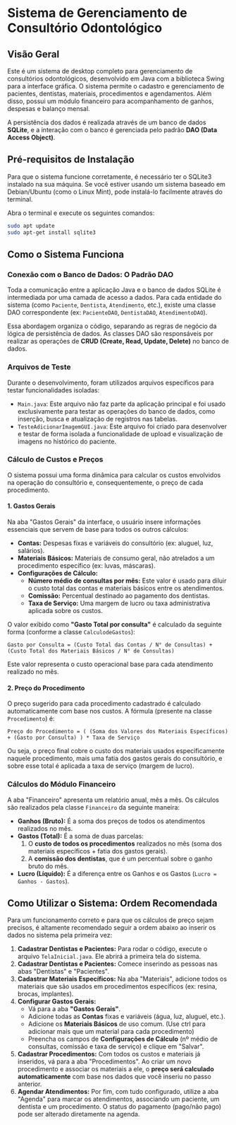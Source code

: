 # Sistema de Gerenciamento de Consultório Odontológico

## Visão Geral

Este é um sistema de desktop completo para gerenciamento de consultórios odontológicos, desenvolvido em Java com a biblioteca Swing para a interface gráfica. O sistema permite o cadastro e gerenciamento de pacientes, dentistas, materiais, procedimentos e agendamentos. Além disso, possui um módulo financeiro para acompanhamento de ganhos, despesas e balanço mensal.

A persistência dos dados é realizada através de um banco de dados **SQLite**, e a interação com o banco é gerenciada pelo padrão **DAO (Data Access Object)**.

## Pré-requisitos de Instalação

Para que o sistema funcione corretamente, é necessário ter o SQLite3 instalado na sua máquina. Se você estiver usando um sistema baseado em Debian/Ubuntu (como o Linux Mint), pode instalá-lo facilmente através do terminal.

Abra o terminal e execute os seguintes comandos:

```bash
sudo apt update
sudo apt-get install sqlite3
```

## Como o Sistema Funciona

### Conexão com o Banco de Dados: O Padrão DAO

Toda a comunicação entre a aplicação Java e o banco de dados SQLite é intermediada por uma camada de acesso a dados. Para cada entidade do sistema (como `Paciente`, `Dentista`, `Atendimento`, etc.), existe uma classe DAO correspondente (ex: `PacienteDAO`, `DentistaDAO`, `AtendimentoDAO`).

Essa abordagem organiza o código, separando as regras de negócio da lógica de persistência de dados. As classes DAO são responsáveis por realizar as operações de **CRUD (Create, Read, Update, Delete)** no banco de dados.

### Arquivos de Teste

Durante o desenvolvimento, foram utilizados arquivos específicos para testar funcionalidades isoladas:

  * `Main.java`: Este arquivo não faz parte da aplicação principal e foi usado exclusivamente para testar as operações do banco de dados, como inserção, busca e atualização de registros nas tabelas.
  * `TesteAdicionarImagemGUI.java`: Este arquivo foi criado para desenvolver e testar de forma isolada a funcionalidade de upload e visualização de imagens no histórico do paciente.

### Cálculo de Custos e Preços

O sistema possui uma forma dinâmica para calcular os custos envolvidos na operação do consultório e, consequentemente, o preço de cada procedimento.

#### 1\. Gastos Gerais

Na aba "Gastos Gerais" da interface, o usuário insere informações essenciais que servem de base para todos os outros cálculos:

  * **Contas:** Despesas fixas e variáveis do consultório (ex: aluguel, luz, salários).
  * **Materiais Básicos:** Materiais de consumo geral, não atrelados a um procedimento específico (ex: luvas, máscaras).
  * **Configurações de Cálculo:**
      * **Número médio de consultas por mês:** Este valor é usado para diluir o custo total das contas e materiais básicos entre os atendimentos.
      * **Comissão:** Percentual destinado ao pagamento dos dentistas.
      * **Taxa de Serviço:** Uma margem de lucro ou taxa administrativa aplicada sobre os custos.

O valor exibido como **"Gasto Total por consulta"** é calculado da seguinte forma (conforme a classe `CalculodeGastos`):

```
Gasto por Consulta = (Custo Total das Contas / N° de Consultas) + (Custo Total dos Materiais Básicos / N° de Consultas)
```

Este valor representa o custo operacional base para cada atendimento realizado no mês.

#### 2\. Preço do Procedimento

O preço sugerido para cada procedimento cadastrado é calculado automaticamente com base nos custos. A fórmula (presente na classe `Procedimento`) é:

```
Preço do Procedimento = ( (Soma dos Valores dos Materiais Específicos) + (Gasto por Consulta) ) * Taxa de Serviço
```

Ou seja, o preço final cobre o custo dos materiais usados especificamente naquele procedimento, mais uma fatia dos gastos gerais do consultório, e sobre esse total é aplicada a taxa de serviço (margem de lucro).

### Cálculos do Módulo Financeiro

A aba "Financeiro" apresenta um relatório anual, mês a mês. Os cálculos são realizados pela classe `Financeiro` da seguinte maneira:

  * **Ganhos (Bruto):** É a soma dos preços de todos os atendimentos realizados no mês.
  * **Gastos (Total):** É a soma de duas parcelas:
    1.  O **custo de todos os procedimentos** realizados no mês (soma dos materiais específicos + fatia dos gastos gerais).
    2.  A **comissão dos dentistas**, que é um percentual sobre o ganho bruto do mês.
  * **Lucro (Líquido):** É a diferença entre os Ganhos e os Gastos (`Lucro = Ganhos - Gastos`).

## Como Utilizar o Sistema: Ordem Recomendada

Para um funcionamento correto e para que os cálculos de preço sejam precisos, é altamente recomendado seguir a ordem abaixo ao inserir os dados no sistema pela primeira vez:

1.  **Cadastrar Dentistas e Pacientes:** Para rodar o código, execute o arquivo `TelaInicial.java`. Ele abrirá a primeira tela do sistema.
2.  **Cadastrar Dentistas e Pacientes:** Comece inserindo as pessoas nas abas "Dentistas" e "Pacientes".
3.  **Cadastrar Materiais Específicos:** Na aba "Materiais", adicione todos os materiais que são usados em procedimentos específicos (ex: resina, brocas, implantes).
4.  **Configurar Gastos Gerais:**
      * Vá para a aba **"Gastos Gerais"**.
      * Adicione todas as **Contas** fixas e variáveis (água, luz, aluguel, etc.).
      * Adicione os **Materiais Básicos** de uso comum. (Use ctrl para adicionar mais que um material para cada procedimento)
      * Preencha os campos de **Configurações de Cálculo** (nº médio de consultas, comissão e taxa de serviço) e clique em "Salvar".
5.  **Cadastrar Procedimentos:** Com todos os custos e materiais já inseridos, vá para a aba "Procedimentos". Ao criar um novo procedimento e associar os materiais a ele, o **preço será calculado automaticamente** com base nos dados que você inseriu no passo anterior.
6.  **Agendar Atendimentos:** Por fim, com tudo configurado, utilize a aba "Agenda" para marcar os atendimentos, associando um paciente, um dentista e um procedimento. O status do pagamento (pago/não pago) pode ser alterado diretamente na agenda.
